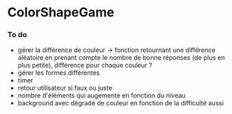 # ColorShapeGame

### To do
- gérer la différence de couleur -> fonction retournant une différence aléatoire en prenant compte le nombre de bonne réponses (de plus en plus petite), différence pour chaque couleur ?
- gérer les formes différentes
- timer
- retour utilisateur si faux ou juste
- nombre d'éléments qui augemente en fonction du niveau
- background avec dégradé de couleur en fonction de la difficulté aussi

